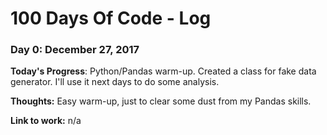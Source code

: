 # 100 Days Of Code - Log

### Day 0:  December 27, 2017 

**Today's Progress**: Python/Pandas warm-up. Created a class for fake data generator. I'll use it next days to do some analysis.

**Thoughts:** Easy warm-up, just to clear some dust from my Pandas skills.

**Link to work:** n/a 


